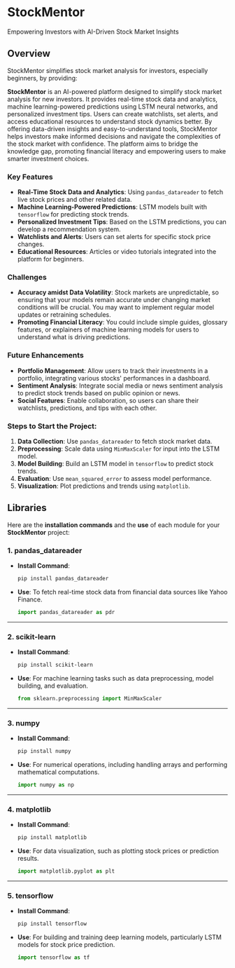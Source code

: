 # StockMentor
Empowering Investors with AI-Driven Stock Market Insights

## Overview
StockMentor simplifies stock market analysis for investors, especially beginners, by providing:

**StockMentor** is an AI-powered platform designed to simplify stock market analysis for new investors. It provides real-time stock data and analytics, machine learning-powered predictions using LSTM neural networks, and personalized investment tips. Users can create watchlists, set alerts, and access educational resources to understand stock dynamics better. By offering data-driven insights and easy-to-understand tools, StockMentor helps investors make informed decisions and navigate the complexities of the stock market with confidence. The platform aims to bridge the knowledge gap, promoting financial literacy and empowering users to make smarter investment choices.

### **Key Features**
- **Real-Time Stock Data and Analytics**: Using `pandas_datareader` to fetch live stock prices and other related data.
- **Machine Learning-Powered Predictions**: LSTM models built with `tensorflow` for predicting stock trends.
- **Personalized Investment Tips**: Based on the LSTM predictions, you can develop a recommendation system.
- **Watchlists and Alerts**: Users can set alerts for specific stock price changes.
- **Educational Resources**: Articles or video tutorials integrated into the platform for beginners.

### **Challenges**
- **Accuracy amidst Data Volatility**: Stock markets are unpredictable, so ensuring that your models remain accurate under changing market conditions will be crucial. You may want to implement regular model updates or retraining schedules.
- **Promoting Financial Literacy**: You could include simple guides, glossary features, or explainers of machine learning models for users to understand what is driving predictions.

### **Future Enhancements**
- **Portfolio Management**: Allow users to track their investments in a portfolio, integrating various stocks' performances in a dashboard.
- **Sentiment Analysis**: Integrate social media or news sentiment analysis to predict stock trends based on public opinion or news.
- **Social Features**: Enable collaboration, so users can share their watchlists, predictions, and tips with each other.

### Steps to Start the Project:
1. **Data Collection**: Use `pandas_datareader` to fetch stock market data.
2. **Preprocessing**: Scale data using `MinMaxScaler` for input into the LSTM model.
3. **Model Building**: Build an LSTM model in `tensorflow` to predict stock trends.
4. **Evaluation**: Use `mean_squared_error` to assess model performance.
5. **Visualization**: Plot predictions and trends using `matplotlib`.

## Libraries
Here are the **installation commands** and the **use** of each module for your **StockMentor** project:

### 1. **pandas_datareader**
- **Install Command**:
   ```bash
   pip install pandas_datareader
   ```
- **Use**: To fetch real-time stock data from financial data sources like Yahoo Finance.
   ```python
   import pandas_datareader as pdr
   ```

---

### 2. **scikit-learn**
- **Install Command**:
   ```bash
   pip install scikit-learn
   ```
- **Use**: For machine learning tasks such as data preprocessing, model building, and evaluation.
   ```python
   from sklearn.preprocessing import MinMaxScaler
   ```

---

### 3. **numpy**
- **Install Command**:
   ```bash
   pip install numpy
   ```
- **Use**: For numerical operations, including handling arrays and performing mathematical computations.
   ```python
   import numpy as np
   ```

---

### 4. **matplotlib**
- **Install Command**:
   ```bash
   pip install matplotlib
   ```
- **Use**: For data visualization, such as plotting stock prices or prediction results.
   ```python
   import matplotlib.pyplot as plt
   ```

---

### 5. tensorflow
- **Install Command**:
   ```bash
   pip install tensorflow
   ```
- **Use**: For building and training deep learning models, particularly LSTM models for stock price prediction.
   ```python
   import tensorflow as tf
   ```


